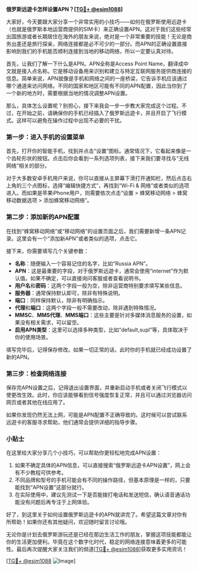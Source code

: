 **俄罗斯远遊卡怎样设置APN？[[TG💪+ @esim1088](https://t.me/s/esim1088)]**

大家好，今天要跟大家分享一个非常实用的小技巧——如何在俄罗斯使用远遊卡（也就是俄罗斯本地运营商提供的SIM卡）来正确设置APN。这对于我们这些经常出国旅游或者长期居住在海外的朋友来说，绝对是一个非常重要的技能！无论是商务出差还是旅行探亲，网络连接都是必不可少的一部分。而APN的正确设置直接影响到我们的手机能否顺利连接到当地的移动网络，所以一定要认真对待。

首先，让我们了解一下什么是APN。APN全称是Access Point Name，翻译成中文就是接入点名称。它是移动设备用来识别和建立与特定互联网服务提供商连接的信息。简单来说，APN就像是手机和网络之间的一座桥梁，它告诉手机应该通过哪个通道来访问网络。不同的国家和地区可能有不同的APN配置，因此当你到了一个新的地方时，需要根据当地的情况调整APN设置。

那么，具体怎么设置呢？别担心，接下来我会一步一步教大家完成这个过程。不过，在开始之前，请确保你的手机已经插入了俄罗斯远遊卡，并且开启了飞行模式。这样可以避免在操作过程中出现不必要的干扰。

### 第一步：进入手机的设置菜单

首先，打开你的智能手机，找到并点击“设置”图标。通常情况下，它看起来像是一个齿轮形状的按钮。点击后你会看到一系列选项列表，接下来我们要寻找与“无线网络”相关的部分。

对于大多数安卓手机用户来说，你可以直接从主屏幕下滑打开通知栏，然后点击右上角的三个点图标，选择“编辑快捷方式”，再找到“Wi-Fi & 网络”或者类似的选项进入。而如果是苹果iPhone用户，则需要依次点击“设置 > 蜂窝移动网络 > 蜂窝移动数据选项 > 添加蜂窝移动网络”。

### 第二步：添加新的APN配置

在找到“蜂窝移动网络”或“移动网络”的设置页面之后，我们需要新增一条APN记录。这里会有一个“添加新APN”或者类似的选项，点击它。

接下来，你需要填写几个关键参数：
- **名称**：随便输入一个容易记住的名字，比如“Russia APN”。
- **APN**：这是最重要的字段，对于俄罗斯远遊卡，通常会使用“internet”作为默认值。如果不确定，可以直接询问客服或者查看说明书。
- **用户名**和**密码**：这两个字段一般为空，除非运营商特别要求填写某些信息。
- **服务器**：通常保持默认即可，除非有特殊说明。
- **端口**：同样保持默认，除非有明确指示。
- **代理**和**端口**：这两个字段一般不需要改动，除非遇到特殊情况。
- **MMSC**、**MMS代理**、**MMS端口**：这些主要是针对多媒体消息服务的设置，如果没有相关需求，可以留空。
- **启用APN类型**：这里可以选择多种类型，比如“default,supl”等，具体取决于你的使用场景。

填写完毕后，记得保存修改。如果一切正常的话，此时你的手机就已经成功设置了新的APN。

### 第三步：检查网络连接

保存完APN设置之后，记得退出设置界面，并重新启动手机或者关闭飞行模式以使更改生效。此时，你应该能够看到信号强度恢复正常，并且可以通过浏览器访问网页或者其他在线应用了。

如果你发现仍然无法上网，可能是APN配置不正确导致的。这时候可以尝试联系远遊卡的客服寻求帮助，他们通常会提供详细的指导步骤。

### 小贴士

在这里给大家分享几个小技巧，可以帮助你更轻松地完成APN设置：
1. 如果不确定具体的APN信息，可以直接搜索“俄罗斯远遊卡APN设置”，网上会有不少教程可供参考。
2. 不同品牌和型号的手机可能会有不同的操作路径，但基本原理是一样的，只要能找到“APN设置”这部分就行。
3. 在实际使用中，建议先测试一下是否能拨打电话和发送短信，确认语音通话功能没有问题后再专注于上网体验。

好了，到这里关于如何设置俄罗斯远遊卡的APN就讲完了。希望这篇文章对你有所帮助！如果你还有其他疑问，欢迎随时留言讨论哦。

无论你是计划去俄罗斯游玩还是已经在那边生活工作的朋友，掌握这项技能都能让你的生活更加便利。毕竟在这个数字化时代，稳定的网络连接意味着更多的可能性。最后再次提醒大家关注我们的频道[[TG💪+ @esim1088](https://t.me/s/esim1088)]获取更多实用资讯！

[[TG💪+ @esim1088](https://t.me/s/esim1088) ![Image](https://i.postimg.cc/4NQfJmqS/Snipaste-2025-05-13-00-14-12.png)]